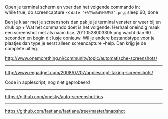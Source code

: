 Open je terminal scherm en voer dan het volgende commando in:
<br />
while true; do screencapture -x <code>date "+%Y%m%d%H%M%S".png</code>; sleep 60; done<br />
 
Ben je klaar met je screenshots dan pak je je terminal venster er weer bij en druk op <ctrl> + <c>
Wat het commando doet is het volgende. Herhaal oneindig maak een screenshot met als naam bijv. 20110528003305.png 
wacht dan 60 seconden en begin dit lusje opnieuw. 
Wil je andere bestandstype voor je plaatjes dan type je eerst alleen screencapture –help. Dan krijg je de complete uitleg.

http://www.onemorething.nl/community/topic/automatische-screenshots/

______


http://www.engadget.com/2008/07/07/applescript-taking-screenshots/

Code in applescript, nog niet geprobeerd


_______


https://github.com/onesky/auto-screenshot-ios


________



https://github.com/fastlane/fastlane/tree/master/snapshot
